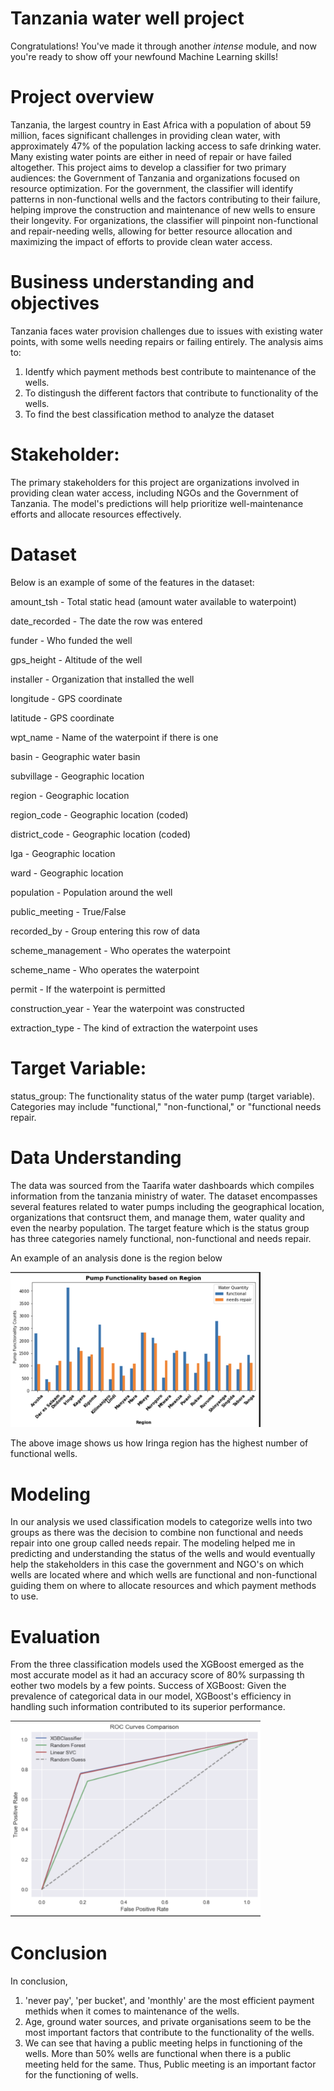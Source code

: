 
# Tanzania water well project

Congratulations! You've made it through another _intense_ module, and now you're ready to show off your newfound Machine Learning skills!


# Project overview
Tanzania, the largest country in East Africa with a population of about 59 million, faces significant challenges in providing clean water, with approximately 47% of the population lacking access to safe drinking water. Many existing water points are either in need of repair or have failed altogether. This project aims to develop a classifier for two primary audiences: the Government of Tanzania and organizations focused on resource optimization. For the government, the classifier will identify patterns in non-functional wells and the factors contributing to their failure, helping improve the construction and maintenance of new wells to ensure their longevity. For organizations, the classifier will pinpoint non-functional and repair-needing wells, allowing for better resource allocation and maximizing the impact of efforts to provide clean water access.

# Business understanding and objectives
Tanzania faces water provision challenges due to issues with existing water points, with some wells needing repairs or failing entirely. The analysis aims to:
 1. Identfy which payment methods best contribute to maintenance of the wells.
 2. To distingush the different factors that contribute to functionality of the wells.
 3. To find the best classification method to analyze the dataset


 # Stakeholder:
The primary stakeholders for this project are organizations involved in providing clean water access, including NGOs and the Government of Tanzania. The model's predictions will help prioritize well-maintenance efforts and allocate resources effectively.


# Dataset
Below is an example of some of the features in the dataset:

amount_tsh - Total static head (amount water available to waterpoint)

date_recorded - The date the row was entered

funder - Who funded the well

gps_height - Altitude of the well

installer - Organization that installed the well

longitude - GPS coordinate

latitude - GPS coordinate

wpt_name - Name of the waterpoint if there is one

basin - Geographic water basin

subvillage - Geographic location

region - Geographic location

region_code - Geographic location (coded)

district_code - Geographic location (coded)

lga - Geographic location

ward - Geographic location

population - Population around the well

public_meeting - True/False

recorded_by - Group entering this row of data

scheme_management - Who operates the waterpoint

scheme_name - Who operates the waterpoint

permit - If the waterpoint is permitted

construction_year - Year the waterpoint was constructed

extraction_type - The kind of extraction the waterpoint uses

# Target Variable:
status_group: The functionality status of the water pump (target variable). Categories may include "functional," "non-functional," or "functional needs repair.

#  Data Understanding
The data was sourced from the Taarifa water dashboards which compiles information from the tanzania ministry of water. The dataset encompasses several features related to water pumps including the geographical location, organizations that contsruct them, and manage them, water quality and even the nearby population. The target feature which is the status group has three categories namely functional, non-functional and needs repair.

An example of an analysis done is the region below


 <img src="https://github.com/MyraKadenge/dsc-phase-3-project-v2-3/blob/main/images/region%20image.png" alt="region" width="400"/>

 The above image shows us how Iringa region has the highest number of functional wells.

# Modeling
In our analysis we used classification models to categorize wells into two groups as there was the decision to combine non functional and needs repair into one group called needs repair. The modeling helped me in predicting and understanding the status of the wells and would eventually help the stakeholders in this case the government and NGO's on which wells are located where and which wells are functional and non-functional guiding them on where to allocate resources and which payment methods to use.

# Evaluation
From the three classification models used the XGBoost emerged as the most accurate model as it had an accuracy score of 80% surpassing th eother two models by a few points.
Success of XGBoost: Given the prevalence of categorical data in our model, XGBoost's efficiency in handling such information contributed to its superior performance.

<img src="https://github.com/MyraKadenge/dsc-phase-3-project-v2-3/blob/main/images/model%20images.png" alt="model" width="400"/>


# Conclusion
In conclusion, 
1. 'never pay', 'per bucket', and 'monthly' are the most efficient payment methids when it comes to maintenance of the wells.
2. Age, ground water sources, and  private organisations seem to be the most important factors that contribute to the functionality of the wells.
3. We can see that having a public meeting helps in functioning of the wells. More than 50% wells are functional when there is a public meeting held for the same. Thus, Public meeting is an important factor for the functioning of wells.

